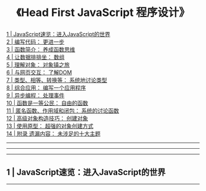# <p align="center">《Head First JavaScript 程序设计》</p>

<!-- MarkdownTOC -->

[1 | JavaScript速览：进入JavaScript的世界](#01)   
[2 | 编写代码： 更进一步](#02)   
[3 | 函数简介： 养成函数思维](#03)   
[4 | 让数据排排坐： 数组](#04)   
[5 | 理解对象： 对象镇之旅](#05)   
[6 | 与网页交互： 了解DOM](#06)   
[7 | 类型、相等、转换等： 系统地讨论类型](#07)   
[8 | 综合应用： 编写一个应用程序](#08)   
[9 | 异步编程： 处理事件](#09)   
[10 | 函数是一等公民： 自由的函数](#10)   
[11 | 匿名函数、作用域和闭包： 系统的讨论函数](#11)   
[12 | 高级对象构造技巧： 创建对象](#12)   
[13 | 使用原型： 超强的对象创建方式](#13)   
[14 | 附录 遗漏内容： 未涉足的十大主题](#14)   


<!-- /MarkdownTOC -->


---
---
---
<h2 id="01">1 | JavaScript速览：进入JavaScript的世界</h2>

---
